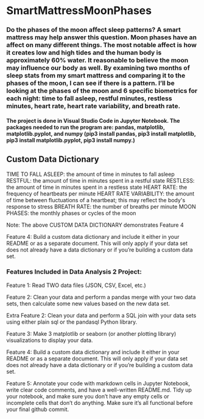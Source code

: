 # SmartMattressMoonPhases

### Do the phases of the moon affect sleep patterns? A smart mattress may help answer this question. Moon phases have an affect on many different things. The most notable affect is how it creates low and high tides and the human body is approximately 60% water. It reasonable to believe the moon may influence our body as well. By examining two months of sleep stats from my smart mattress and comparing it to the phases of the moon, I can see if there is a pattern. I’ll be looking at the phases of the moon and 6 specific biometrics for each night: time to fall asleep, restful minutes, restless minutes,  heart rate, heart rate variability, and breath rate.  

#### The project is done in Visual Studio Code in Jupyter Notebook. The packages needed to run the program are: pandas, matplotlib, matplotlib.pyplot, and numpy (pip3 install pandas, pip3 install matplotlib, pip3 install matplotlib.pyplot, pip3 install numpy.)  

## Custom Data Dictionary

TIME TO FALL ASLEEP: the amount of time in minutes to fall asleep
RESTFUL: the amount of time in minutes spent in a restful state
RESTLESS: the amount of time in minutes spent in a restless state 
HEART RATE: the frequency of heartbeats per minute
HEART RATE VARIABILITY: the amount of time between fluctuations of a heartbeat; this may reflect the body's response to stress
BREATH RATE: the number of breaths per minute
MOON PHASES: the monthly phases or cycles of the moon

Note: The above CUSTOM DATA DICTIONARY demonstrates Feature 4

Feature 4: Build a custom data
dictionary and include it
either in your README or
as a separate document.
This will only apply if your
data set does not already
have a data dictionary or if
you’re building a custom 
data set.

### Features Included in Data Analysis 2 Project:

Feature 1: Read TWO data files (JSON,
CSV, Excel, etc.)

Feature 2: Clean your data and
perform a pandas merge
with your two data sets,
then calculate some new
values based on the new
data set.

Extra Feature 2: Clean your data and
perform a SQL join with
your data sets using either
plain sql or the pandasql
Python library.

Feature 3: Make 3 matplotlib or
seaborn (or another
plotting library)
visualizations to display
your data.

Feature 4: Build a custom data
dictionary and include it
either in your README or
as a separate document.
This will only apply if your
data set does not already
have a data dictionary or if
you’re building a custom 
data set.

Feature 5: Annotate your code with
markdown cells in Jupyter
Notebook, write clear code
comments, and have a
well-written README.md. Tidy
up your notebook, and make
sure you don’t have any empty
cells or incomplete cells that
don’t do anything. Make sure
it’s all functional before your
final github commit.
